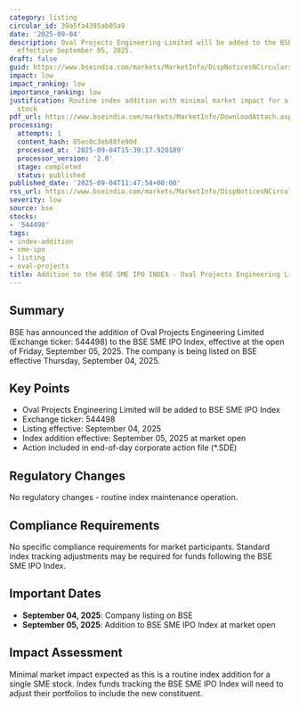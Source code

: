 ```yaml
---
category: listing
circular_id: 39a5fa4395ab05a9
date: '2025-09-04'
description: Oval Projects Engineering Limited will be added to the BSE SME IPO Index
  effective September 05, 2025.
draft: false
guid: https://www.bseindia.com/markets/MarketInfo/DispNoticesNCirculars.aspx?Noticeid={9CA54DA3-E107-44A7-91E4-C8A87FA2E262}&noticeno=20250904-23&dt=09/04/2025&icount=23&totcount=62&flag=0
impact: low
impact_ranking: low
importance_ranking: low
justification: Routine index addition with minimal market impact for a single SME
  stock
pdf_url: https://www.bseindia.com/markets/MarketInfo/DownloadAttach.aspx?id=20250904-23&attachedId=
processing:
  attempts: 1
  content_hash: 85ec0c3eb88fe90d
  processed_at: '2025-09-04T15:39:17.920189'
  processor_version: '2.0'
  stage: completed
  status: published
published_date: '2025-09-04T11:47:54+00:00'
rss_url: https://www.bseindia.com/markets/MarketInfo/DispNoticesNCirculars.aspx?Noticeid={9CA54DA3-E107-44A7-91E4-C8A87FA2E262}&noticeno=20250904-23&dt=09/04/2025&icount=23&totcount=62&flag=0
severity: low
source: bse
stocks:
- '544498'
tags:
- index-addition
- sme-ipo
- listing
- oval-projects
title: Addition to the BSE SME IPO INDEX - Oval Projects Engineering Limited
---
```


## Summary

BSE has announced the addition of Oval Projects Engineering Limited (Exchange ticker: 544498) to the BSE SME IPO Index, effective at the open of Friday, September 05, 2025. The company is being listed on BSE effective Thursday, September 04, 2025.

## Key Points

- Oval Projects Engineering Limited will be added to BSE SME IPO Index
- Exchange ticker: 544498
- Listing effective: September 04, 2025
- Index addition effective: September 05, 2025 at market open
- Action included in end-of-day corporate action file (*.SDE)

## Regulatory Changes

No regulatory changes - routine index maintenance operation.

## Compliance Requirements

No specific compliance requirements for market participants. Standard index tracking adjustments may be required for funds following the BSE SME IPO Index.

## Important Dates

- **September 04, 2025**: Company listing on BSE
- **September 05, 2025**: Addition to BSE SME IPO Index at market open

## Impact Assessment

Minimal market impact expected as this is a routine index addition for a single SME stock. Index funds tracking the BSE SME IPO Index will need to adjust their portfolios to include the new constituent.